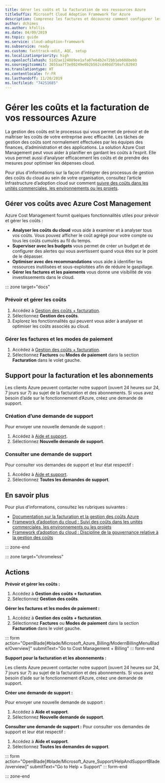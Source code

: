 ```yaml
---
title: Gérer les coûts et la facturation de vos ressources Azure
titleSuffix: Microsoft Cloud Adoption Framework for Azure
description: Comprenez les factures et découvrez comment configurer les budgets et les paiements pour vos ressources Azure.
author: dchimes
ms.author: kfollis
ms.date: 04/09/2019
ms.topic: guide
ms.service: cloud-adoption-framework
ms.subservice: ready
ms.custom: fasttrack-edit, AQC, setup
ms.localizationpriority: high
ms.openlocfilehash: 51d2ae124089ee1afa07e64b2e72bb1eb608bebb
ms.sourcegitcommit: 3655aa7f3e80249e0b2b562cd40dd750afc82043
ms.translationtype: HT
ms.contentlocale: fr-FR
ms.lasthandoff: 11/20/2019
ms.locfileid: "74251685"
---
```

# <a name="manage-costs-and-billing-for-your-azure-resources"></a>Gérer les coûts et la facturation de vos ressources Azure

La gestion des coûts est le processus qui vous permet de prévoir et de maîtriser les coûts de votre entreprise avec efficacité. Les tâches de gestion des coûts sont normalement effectuées par les équipes des finances, d’administration et des applications. La solution Azure Cost Management peut vous aider à planifier en gardant les coûts à l’esprit. Elle vous permet aussi d’analyser efficacement les coûts et de prendre des mesures pour optimiser les dépenses cloud.

Pour plus d’informations sur la façon d’intégrer des processus de gestion des coûts du cloud au sein de votre organisation, consultez l’article Infrastructure d’adoption cloud sur comment [suivre des coûts dans les unités commerciales, les environnements ou les projets](../azure-best-practices/track-costs.md).

## <a name="manage-your-costs-with-azure-cost-management"></a>Gérer vos coûts avec Azure Cost Management

Azure Cost Management fournit quelques fonctionnalités utiles pour prévoir et gérer les coûts :

- **Analyser les coûts du cloud** vous aide à examiner et à analyser tous vos coûts. Vous pouvez afficher le coût agrégé pour votre compte ou tous les coûts cumulés au fil du temps.
- **Superviser avec les budgets** vous permet de créer un budget et de configurer des alertes qui vous avertissent quand vous êtes sur le point de le dépasser.
- **Optimiser avec des recommandations** vous aide à identifier les ressources inutilisées et sous-exploitées afin de réduire le gaspillage.
- **Gérer les factures et les paiements** vous donne une visibilité de vos investissements dans le cloud.

::: zone target="docs"

### <a name="predict-and-manage-costs"></a>Prévoir et gérer les coûts

1. Accédez à [Gestion des coûts + facturation](https://portal.azure.com/#blade/Microsoft_Azure_Billing/ModernBillingMenuBlade/Overview).
1. Sélectionnez **Gestion des coûts**.
1. Explorez les fonctionnalités qui peuvent vous aider à analyser et optimiser les coûts associés au cloud.

### <a name="manage-invoices-and-payment-methods"></a>Gérer les factures et les modes de paiement

1. Accédez à [Gestion des coûts + facturation](https://portal.azure.com/#blade/Microsoft_Azure_Billing/ModernBillingMenuBlade/Overview).
1. Sélectionnez **Factures** ou **Modes de paiement** dans la section **Facturation** dans le volet gauche.

## <a name="billing-and-subscription-support"></a>Support pour la facturation et les abonnements

Les clients Azure peuvent contacter notre support (ouvert 24 heures sur 24, 7 jours sur 7) au sujet de la facturation et des abonnements. Si vous avez besoin d’aide sur le fonctionnement d’Azure, créez une demande de support.

### <a name="create-a-support-request"></a>Création d’une demande de support

Pour envoyer une nouvelle demande de support :

1. Accédez à [Aide et support](https://portal.azure.com/#blade/Microsoft_Azure_Support/HelpAndSupportBlade/overview).
1. Sélectionnez **Nouvelle demande de support**.

### <a name="view-a-support-request"></a>Consulter une demande de support

Pour consulter vos demandes de support et leur état respectif :

1. Accédez à [Aide et support](https://portal.azure.com/#blade/Microsoft_Azure_Support/HelpAndSupportBlade/overview).
1. Sélectionnez **Toutes les demandes de support**.

## <a name="learn-more"></a>En savoir plus

Pour plus d'informations, consultez les rubriques suivantes :

- [Documentation sur la facturation et la gestion des coûts Azure](https://docs.microsoft.com/azure/billing)
- [Framework d’adoption du cloud : Suivi des coûts dans les unités commerciales, les environnements ou les projets](../azure-best-practices/track-costs.md)
- [Framework d’adoption du cloud : Discipline de la gouvernance relative à la gestion des coûts](../../govern/cost-management/index.md)

::: zone-end

::: zone target="chromeless"

## <a name="actions"></a>Actions

**Prévoir et gérer les coûts :**

1. Accédez à **Gestion des coûts + facturation**.
1. Sélectionnez **Gestion des coûts**.

**Gérer les factures et les modes de paiement :**

1. Accédez à **Gestion des coûts + facturation**.
1. Sélectionnez **Factures** ou **Modes de paiement** dans la section **Facturation** dans le volet gauche.

::: form action="OpenBlade[#blade/Microsoft_Azure_Billing/ModernBillingMenuBlade/Overview]" submitText="Go to Cost Management + Billing" ::: form-end

**Support pour la facturation et les abonnements :**

Les clients Azure peuvent contacter notre support (ouvert 24 heures sur 24, 7 jours sur 7) au sujet de la facturation et des abonnements. Si vous avez besoin d’aide sur le fonctionnement d’Azure, créez une demande de support.

**Créer une demande de support :**

Pour envoyer une nouvelle demande de support :

1. Accédez à **Aide et support**.
2. Sélectionnez **Nouvelle demande de support**.

**Consulter une demande de support :** Pour consulter vos demandes de support et leur état respectif :

1. Accédez à **Aide et support**.
2. Sélectionnez **Toutes les demandes de support**.

::: form action="OpenBlade[#blade/Microsoft_Azure_Support/HelpAndSupportBlade/overview]" submitText="Go to Help + Support" ::: form-end

::: zone-end
